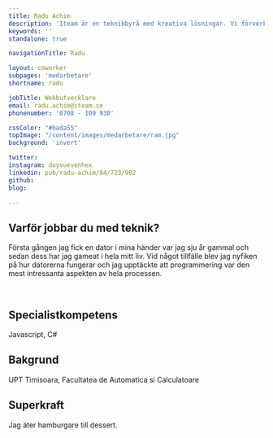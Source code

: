 ```yaml
---
title: Radu Achim
description: 'Iteam är en teknikbyrå med kreativa lösningar. Vi förverkligar dina idéer.'
keywords: ''
standalone: true

navigationTitle: Radu

layout: coworker
subpages: 'medarbetare'
shortname: radu

jobTitle: Webbutvecklare
email: radu.achim@iteam.se
phonenumber: '0708 - 109 938'

cssColor: "#bada55"
topImage: "/content/images/medarbetare/ram.jpg"
background: 'invert'

twitter:
instagram: doyouevenhex
linkedin: pub/radu-achim/84/723/902
github:
blog:

---
```


## Varför jobbar du med teknik?
Första gången jag fick en dator i mina händer var jag sju år gammal och sedan dess har jag gameat i hela mitt liv. Vid något tillfälle blev jag nyfiken på hur datorerna fungerar och jag upptäckte att programmering var den mest intressanta aspekten av hela processen.

<br>

## Specialistkompetens
Javascript, C#

## Bakgrund
UPT Timisoara, Facultatea de Automatica si Calculatoare

## Superkraft
Jag äter hamburgare till dessert.